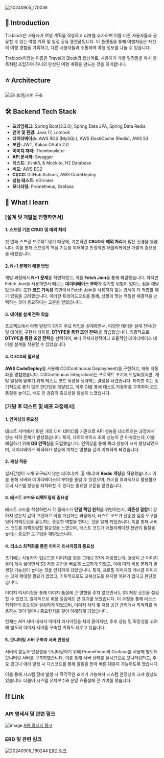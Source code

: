 ![20240905_170038](https://github.com/user-attachments/assets/0b35cbf0-4099-4662-8508-fad514e19d0f)
## 📑 Introduction
Trablock은 사용자가 여행 계획을 작성하고 리뷰를 추가하며 이를 다른 사용자들과 공유할 수 있는 여행 계획 및 일정 공유 플랫폼입니다. 이 플랫폼을 통해 여행자들은 자신의 여행 경험을 기록하고, 다른 사용자들과 소통하며 여행 정보를 나눌 수 있습니다.

Trablock이라는 이름은 Travel과 Block의 합성어로, 사용자가 개별 일정들을 마치 블록처럼 조립하여 하나의 완성된 여행 계획을 만드는 것을 의미합니다.

## ⭐ Architecture
![모니터링서버 구축](https://github.com/user-attachments/assets/661f70f6-d2b3-4048-8b9d-09a1ea732d51)

## 🛠 Backend Tech Stack

- **프레임워크:** Spring Boot(3.3.0), Spring Data JPA, Spring Data Redis
- **언어 및 환경:** Java 17, Lombok
- **데이터베이스:** AWS RDS (MySQL), AWS ElastiCache (Redis), AWS S3
- **보안:** JWT, Kakao OAuth 2.0
- **이미지 처리:** Thumbnailator
- **API 문서화:** Swagger
- **테스트:** JUnit5, & Mockito, H2 Database
- **배포:** AWS EC2
- **CI/CD:** GitHub Actions, AWS CodeDeploy
- **성능 테스트:** nGrinder
- **모니터링:** Prometheus, Grafana


## 🧶 What I learn  
### [설계 및 개발을 진행하면서] 

#### 1. **스프링 기본 CRUD 및 예외 처리**

첫 번째 스프링 프로젝트였기 때문에, 기본적인 **CRUD**와 **예외 처리**에 많은 신경을 썼습니다. 이를 통해 스프링의 핵심 기능을 이해하고 안정적인 애플리케이션 개발의 중요성을 배웠습니다.

#### 2. **N+1 문제와 해결 방법**

개발 과정에서 **N+1 문제**를 직면하였고, 이를 **Fetch Join**을 통해 해결했습니다. 하지만 Fetch Join을 사용하면서 때로는 **데이터베이스 부하**가 증가할 위험이 있다는 점을 깨달았습니다. 또한 **코드 가독성** 측면에서 Fetch Join을 사용하지 않는 방식이 더 적합할 때가 있음을 고려했습니다. 이러한 트레이드오프를 통해, 상황에 맞는 적절한 해결책을 선택하는 것이 중요하다는 교훈을 얻었습니다.

#### 3. **테이블 설계 전략 학습**

프로젝트에서 여행 일정의 3가지 주요 타입을 설계하면서, 다양한 테이블 설계 전략(단일 테이블, 구현체 테이블, **DTYPE을 통한 조인 전략**)을 학습했습니다. 최종적으로 **DTYPE을 통한 조인 전략**을 선택하여, 보다 객체지향적이고 효율적인 데이터베이스 테이블 설계를 적용할 수 있었습니다.

#### 4. **CI/CD의 필요성**

**AWS CodeDeploy**를 사용해 CD(Continuous Deployment)를 구현하고, 배포 자동화를 경험했습니다. CI(Continuous Integration)는 프로젝트 초기에 도입되었지만, 개발 일정에 맞추기 위해 테스트 코드 작성을 생략하는 결정을 내렸습니다. 하지만 이는 장기적으로 좋지 않은 판단임을 깨달았고, 이후 CI를 통해 테스트 자동화를 구축하여 코드 품질을 높이고, 배포 전 검증의 중요성을 절실히 느꼈습니다.


### [개발 후 테스트 및 배포 과정에서]

#### 1. **인덱싱의 중요성**

테스트 서버에서 10만 개의 더미 데이터를 기준으로 API 성능을 테스트하는 과정에서 성능 저하 문제가 발생했습니다. 특히, 데이터베이스 조회 성능이 큰 이슈였는데, 이를 해결하기 위해 **DB 인덱싱**을 도입했습니다. 인덱싱을 통해 쿼리 성능이 크게 향상되었으며, 데이터베이스 최적화가 성능에 미치는 영향을 깊이 이해하게 되었습니다.

#### 2. **캐싱 적용**

실시간성이 크게 요구되지 않는 데이터(예: 홈 배너)에 **Redis 캐싱**을 적용했습니다. 이를 통해 서버와 데이터베이스의 부하를 줄일 수 있었으며, 캐시를 효과적으로 활용함으로써 시스템 성능을 최적화할 수 있다는 중요한 교훈을 얻었습니다.

#### 3. **테스트 코드와 리팩토링의 중요성**

테스트 코드를 작성하면서 각 클래스가 **단일 책임 원칙**을 위반하는지, **의존성 결합**이 강하지 않은지 깊이 고민하고 이를 개선하는 과정에서, 테스트 코드가 단순한 검증 도구를 넘어 리팩토링을 유도하는 중요한 역할을 한다는 것을 알게 되었습니다. 이를 통해 서비스 코드를 리팩토링할 필요성을 느꼈으며, 테스트 코드가 애플리케이션 전반의 품질을 높이는 중요한 도구임을 깨달았습니다.

#### 4. 리소스 최적화를 통한 이미지 리사이징의 중요성
초기에는 사용자가 업로드한 이미지를 원본 그대로 S3에 저장했는데, 용량이 큰 이미지들이 계속 쌓이면서 S3 저장 공간을 빠르게 소모하게 되었고, 이에 따라 비용 문제가 발생할 가능성이 높다는 것을 인지하게 되었습니다. 특히, 프로필 이미지와 게시글 이미지는 크게 확대할 필요가 없었고, 기획적으로도 고해상도를 유지할 이유가 없다고 판단했습니다.

이미지 리사이징을 통해 이미지 품질에 큰 영향을 주지 않으면서도 S3 저장 공간을 절감할 수 있었고, 결과적으로 비용 절감에도 큰 효과를 보았습니다. 이 과정을 통해 리소스 최적화의 중요성을 실감하게 되었으며, 이미지 처리 및 저장 공간 관리에서 최적화를 적용하는 것이 얼마나 중요한지를 깊이 이해하게 되었습니다.

현재는 API 서버 내에서 이미지 리사이징을 처리 중이지만, 추후 성능 및 확장성을 고려해 별도의 이미지 서버를 구축할 계획도 세우고 있습니다.

#### 5. 모니터링 서버 구축과 서버 안정성

서버의 성능과 안정성을 모니터링하기 위해 Prometheus와 Grafana를 사용해 별도의 모니터링 서버를 구축하였습니다. 이를 통해 서버 상태를 실시간으로 모니터링하고, 주요 경고나 에러 발생 시 디스코드를 통해 알림을 받아 빠른 대응이 가능하도록 했습니다.

이를 통해 시스템 장애 발생 시 즉각적인 조치가 가능해져 시스템 안정성이 크게 향상되었습니다. 더불어 시스템 유지보수와 운영 효율성에 큰 기여를 했습니다.



## ⛓ Link
### API 명세서 및 관련 링크
![image](https://github.com/user-attachments/assets/759d9fec-1323-4324-a7f1-646f40c21115)
[API 명세서 링크](https://docs.google.com/spreadsheets/d/1dbc9NR9iWJA5QqbcnxBggA11os2IF-6P/edit?gid=403544037#gid=403544037)

### ERD 및 관련 링크
![20240905_180244](https://github.com/user-attachments/assets/acb3f8ba-0ae9-4546-ad50-d67ac4d6c2b9)
[ERD 링크](https://www.erdcloud.com/d/WAacjyYwg2zGhtC98)
